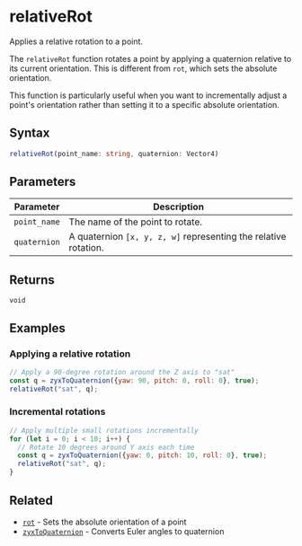 # relativeRot

Applies a relative rotation to a point.

The `relativeRot` function rotates a point by applying a quaternion relative to its current orientation. This is different from `rot`, which sets the absolute orientation.

This function is particularly useful when you want to incrementally adjust a point's orientation rather than setting it to a specific absolute orientation.

## Syntax

```typescript
relativeRot(point_name: string, quaternion: Vector4)
```

## Parameters

| Parameter     | Description                                                    |
|---------------|----------------------------------------------------------------|
| `point_name`  | The name of the point to rotate.                               |
| `quaternion`  | A quaternion `[x, y, z, w]` representing the relative rotation.|

## Returns

`void`

## Examples

### Applying a relative rotation

```javascript
// Apply a 90-degree rotation around the Z axis to "sat"
const q = zyxToQuaternion({yaw: 90, pitch: 0, roll: 0}, true);
relativeRot("sat", q);
```

### Incremental rotations

```javascript
// Apply multiple small rotations incrementally
for (let i = 0; i < 10; i++) {
  // Rotate 10 degrees around Y axis each time
  const q = zyxToQuaternion({yaw: 0, pitch: 10, roll: 0}, true);
  relativeRot("sat", q);
}
```

## Related

- [`rot`](/dsl/commands/rot) - Sets the absolute orientation of a point
- [`zyxToQuaternion`](/dsl/commands/zyxToQuaternion) - Converts Euler angles to quaternion
